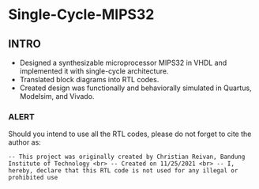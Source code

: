 # Single-Cycle-MIPS32
## INTRO
- Designed a synthesizable microprocessor MIPS32 in VHDL and implemented it with single-cycle architecture.
- Translated block diagrams into RTL codes.
- Created design was functionally and behaviorally simulated in Quartus, Modelsim, and Vivado.

### ALERT
Should you intend to use all the RTL codes, please do not forget to cite the author as:


` -- This project was originally created by Christian Reivan, Bandung Institute of Technology
<br>
  -- Created on 11/25/2021
<br>
  -- I, hereby, declare that this RTL code is not used for any illegal or prohibited use
`
